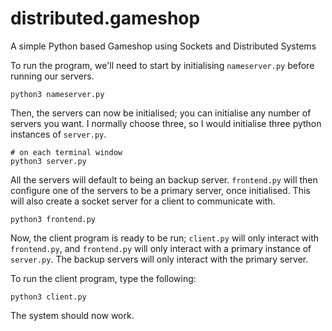 # distributed.gameshop

A simple Python based Gameshop using Sockets and Distributed Systems

To run the program, we'll need to start by initialising `nameserver.py` before running our servers.

	python3 nameserver.py

Then, the servers can now be initialised; you can initialise any number of servers you want. I normally choose three, so I would initialise three python instances of `server.py`.

	# on each terminal window
	python3 server.py

All the servers will default to being an backup server. `frontend.py` will then configure one of the servers to be a primary server, once initialised. This will also create a socket server for a client to communicate with.

	python3 frontend.py

Now, the client program is ready to be run; `client.py` will only interact with `frontend.py`, and `frontend.py` will only interact with a primary instance of `server.py`. The backup servers will only interact with the primary server.

To run the client program, type the following:

	python3 client.py

The system should now work.